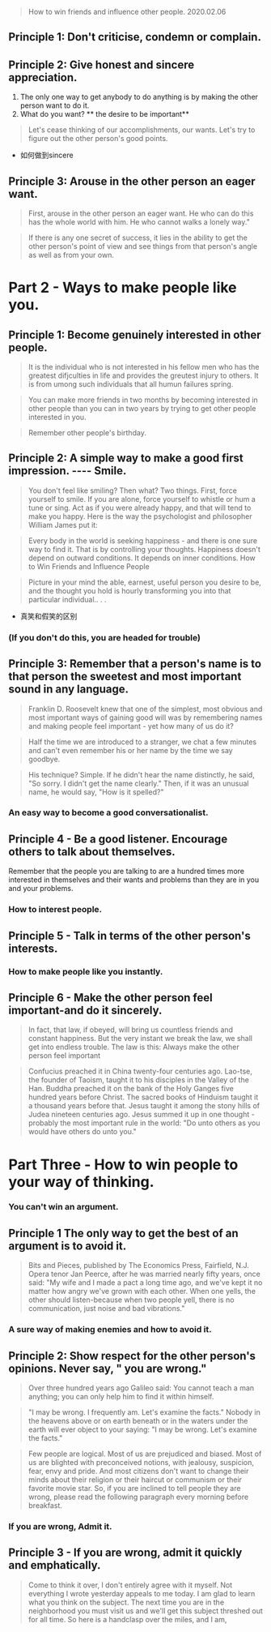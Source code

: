 >How to win friends and influence other people.
> 2020.02.06

## Principle 1: Don't criticise, condemn or complain.

## Principle 2: Give honest and sincere appreciation.
1. The only one way to get anybody to do anything is by making the other person want to do it.
2. What do you want? ** the desire to be important**
> Let's cease thinking of our accomplishments, our wants. Let's try to figure out the other person's good points.

- 如何做到sincere

## Principle 3: Arouse in the other person an eager want.

>First, arouse in the other person an eager want. He who can do this has the whole world with him. He who cannot walks a lonely way."


> If there is any one secret of success, it lies in the ability to get the other person's point of view and see things from that person's angle as well as from your own.



# Part 2 - Ways to make people like you.

## Principle 1: Become genuinely interested in other people.
>It is the individual who is not interested in his fellow men who has the greatest difjculties in life and provides the greutest injury to others. It is from umong such individuals that all humun failures spring.

>You can make more friends in two months by becoming interested in other people than you can in two years by trying to get other people interested in you.

> Remember other people's birthday.

## Principle 2: A simple way to make a good first impression. ---- Smile.

>You don't feel like smiling? Then what? Two things. First, force yourself to smile. If you are alone, force yourself to whistle or hum a tune or sing. Act as if you were already happy, and that will tend to make you happy. Here is the way the psychologist and philosopher William James put it:

>Every body in the world is seeking happiness - and there is one sure way to find it. That is by controlling your thoughts. Happiness doesn't depend on outward conditions. It depends on inner conditions.
How to Win Friends and Influence People

> Picture in your mind the able, earnest, useful person you desire to be, and the thought you hold is hourly transforming you into that particular individual.. . .

- 真笑和假笑的区别


### (If you don't do this, you are headed for trouble)
## Principle 3:  Remember that a person's name is to that person the sweetest and most important sound in any language.

>Franklin D. Roosevelt knew that one of the simplest, most obvious and most important ways of gaining good will was by remembering names and making people feel important - yet how many of us do it?

>Half the time we are introduced to a stranger, we chat a few minutes and can't even remember his or her name by the time we say goodbye.

>His technique? Simple. If he didn't hear the name distinctly, he said, "So sorry. I didn't get the name clearly." Then, if it was an unusual name, he would say, "How is it spelled?"

### An easy way to become a good conversationalist.
## Principle 4 - Be a good listener. Encourage others to talk about themselves.

Remember that the people you are talking to are a hundred times more interested in themselves and their wants and problems than they are in you and your problems.


### How to interest people.
## Principle 5 - Talk in terms of the other person's interests.

### How to make people like you instantly.
## Principle 6 - Make the other person feel important-and do it sincerely.

> In fact, that law, if obeyed, will bring us countless friends and constant happiness. But the very instant we break the law, we shall get into endless trouble. The law is this: Always make the other person feel important

>Confucius preached it in China twenty-four centuries ago. Lao-tse, the founder of Taoism, taught it to his disciples in the Valley of the Han. Buddha preached it on the bank of the Holy Ganges five hundred years before Christ. The sacred books of Hinduism taught it a thousand years before that. Jesus taught it among the stony hills of Judea nineteen centuries ago. Jesus summed it up in one thought -probably the most important rule in the world: "Do unto others as you would have others do unto you."

# Part Three - How to win people to your way of thinking.

### You can't win an argument.
## Principle 1 The only way to get the best of an argument is to avoid it.

>  Bits and Pieces, published by The Economics Press, Fairfield, N.J.
Opera tenor Jan Peerce, after he was married nearly fifty years, once said: "My wife and I made a pact a long time ago, and we've kept it no matter how angry we've grown with each other. When one yells, the other should listen-because when two people yell, there is no communication, just noise and bad vibrations."


### A sure way of making enemies and how to avoid it.
## Principle 2: Show respect for the other person's opinions. Never say, " you are wrong."
> Over three hundred years ago Galileo said:
You cannot teach a man anything; you can only help him to find it within himself.

> "I may be wrong. I frequently am. Let's examine the facts."
Nobody in the heavens above or on earth beneath or in the waters under the earth will ever object to your saying: "I may be wrong. Let's examine the facts."

>Few people are logical. Most of us are prejudiced and biased. Most of us are blighted with preconceived notions, with jealousy, suspicion, fear, envy and pride. And most citizens don't want to change their minds about their religion or their haircut or communism or their favorite movie star. So, if you are inclined to tell people they are wrong, please read the following paragraph every morning before breakfast.

### If you are wrong, Admit it.
## Principle 3 - If you are wrong, admit it quickly and emphatically.

> Come to think it over, I don't entirely agree with it myself. Not everything I wrote yesterday appeals to me today. I am glad to learn what you think on the subject. The next time you are in the neighborhood you must visit us and we'll get this subject threshed out for all time. So here is a handclasp over the miles, and I am,
<!--stackedit_data:
eyJoaXN0b3J5IjpbOTc4MDkxNDc5LC0yMTM4MDkwNDM5LC0xNz
AzMjM3MDAyLC0xMTc4MzIwNDM2LDE4MjI5OTM1ODEsLTEyMTgz
MzQwMDQsMTM3NzkyMTY4NiwtMTEwMTc3Mzc5MywxNzY5MDc3OD
Q3LDg4NTU2OTkwOSw0NTE0NTk1MTIsMTI2NjE0MzEzMSwxNzcw
NDA5NTAsMTU0MDkyNjgyOSw2ODU4MzA4NTksLTgyNzQ5NDE5Mi
wtMTM4OTM5MjMxMCwyMjgyNDk3OCwxMTkyMzM1NDUyLDE2MDIx
MDM1MDBdfQ==
-->